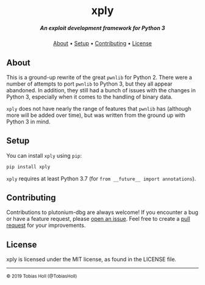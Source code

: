 <h1 align="center">xply</h1>

<h5 align=center>An exploit development framework for Python 3</h4>

<p align="center">
  <a href="#about">About</a> •
  <a href="#setup">Setup</a> •
  <a href="#contributing">Contributing</a> •
  <a href="#license">License</a>
</p>

## About

This is a ground-up rewrite of the great `pwnlib` for Python 2. There were a
number of attempts to port `pwnlib` to Python 3, but they all appear abandoned.
In addition, they still had a bunch of issues with the changes in Python 3,
especially when it comes to the handling of binary data.

`xply` does not have nearly the range of features that `pwnlib` has (although
more will be added over time), but was written from the ground up with Python 3
in mind.

## Setup

You can install `xply` using `pip`:

```bash
pip install xply
```

`xply` requires at least Python 3.7 (for `from __future__ import annotations`).

## Contributing

Contributions to plutonium-dbg are always welcome! If you encounter a bug or have a feature request, please [open an issue](https://github.com/tobiasholl/xply/issues/new). Feel free to create a [pull request](https://help.github.com/articles/creating-a-pull-request/) for your improvements.

## License

xply is licensed under the MIT license, as found in the LICENSE file.

----

<sup>© 2019 Tobias Holl (@TobiasHoll)</sup>
